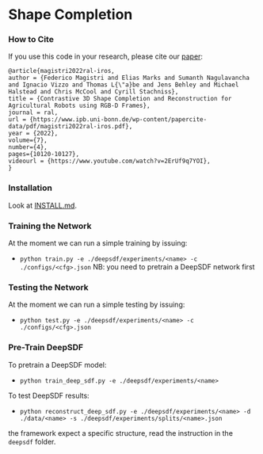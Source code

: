 # Shape Completion

### How to Cite

If you use this code in your research, please cite our
[paper](https://www.ipb.uni-bonn.de/wp-content/papercite-data/pdf/magistri2022ral-iros.pdf):
```
@article{magistri2022ral-iros,
author = {Federico Magistri and Elias Marks and Sumanth Nagulavancha and Ignacio Vizzo and Thomas L{\"a}be and Jens Behley and Michael Halstead and Chris McCool and Cyrill Stachniss},
title = {Contrastive 3D Shape Completion and Reconstruction for Agricultural Robots using RGB-D Frames},
journal = ral,
url = {https://www.ipb.uni-bonn.de/wp-content/papercite-data/pdf/magistri2022ral-iros.pdf},
year = {2022},
volume={7},
number={4},
pages={10120-10127},
videourl = {https://www.youtube.com/watch?v=2ErUf9q7YOI},
}
```

### Installation

Look at [INSTALL.md](INSTALL.md).

### Training the Network 

At the moment we can run a simple training by issuing:
* `python train.py -e ./deepsdf/experiments/<name> -c ./configs/<cfg>.json`
NB: you need to pretrain a DeepSDF network first

### Testing the Network 

At the moment we can run a simple testing by issuing:
* `python test.py -e ./deepsdf/experiments/<name> -c ./configs/<cfg>.json` 

### Pre-Train DeepSDF

To pretrain a DeepSDF model:
* `python train_deep_sdf.py -e ./deepsdf/experiments/<name>`

To test DeepSDF results:
* `python reconstruct_deep_sdf.py -e ./deepsdf/experiments/<name> -d ./data/<name> -s ./deepsdf/experiments/splits/<name>.json`

the framework expect a specific structure, read the instruction in the `deepsdf` folder. 
